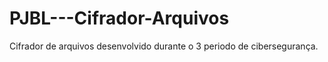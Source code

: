 # PJBL---Cifrador-Arquivos
Cifrador de arquivos desenvolvido durante o 3 periodo de cibersegurança.
